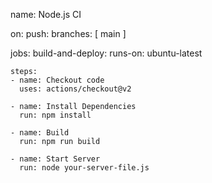 name: Node.js CI

on:
  push:
    branches: [ main ]

jobs:
  build-and-deploy:
    runs-on: ubuntu-latest

    steps:
    - name: Checkout code
      uses: actions/checkout@v2

    - name: Install Dependencies
      run: npm install

    - name: Build
      run: npm run build

    - name: Start Server
      run: node your-server-file.js